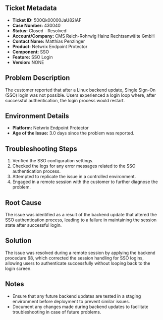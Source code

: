 ## Ticket Metadata
- **Ticket ID:** 500Qk00000JaU82IAF
- **Case Number:** 430040
- **Status:** Closed - Resolved
- **Account/Company:** CMS Reich-Rohrwig Hainz Rechtsanwälte GmbH
- **Contact Name:** Matthias Penzinger
- **Product:** Netwrix Endpoint Protector
- **Component:** SSO
- **Feature:** SSO Login
- **Version:** NONE

## Problem Description
The customer reported that after a Linux backend update, Single Sign-On (SSO) login was not possible. Users experienced a login loop where, after successful authentication, the login process would restart.

## Environment Details
- **Platform:** Netwrix Endpoint Protector
- **Age of the Issue:** 3.0 days since the problem was reported.

## Troubleshooting Steps
1. Verified the SSO configuration settings.
2. Checked the logs for any error messages related to the SSO authentication process.
3. Attempted to replicate the issue in a controlled environment.
4. Engaged in a remote session with the customer to further diagnose the problem.

## Root Cause
The issue was identified as a result of the backend update that altered the SSO authentication process, leading to a failure in maintaining the session state after successful login.

## Solution
The issue was resolved during a remote session by applying the backend procedure 68, which corrected the session handling for SSO logins, allowing users to authenticate successfully without looping back to the login screen.

## Notes
- Ensure that any future backend updates are tested in a staging environment before deployment to prevent similar issues.
- Document any changes made during backend updates to facilitate troubleshooting in case of future problems.